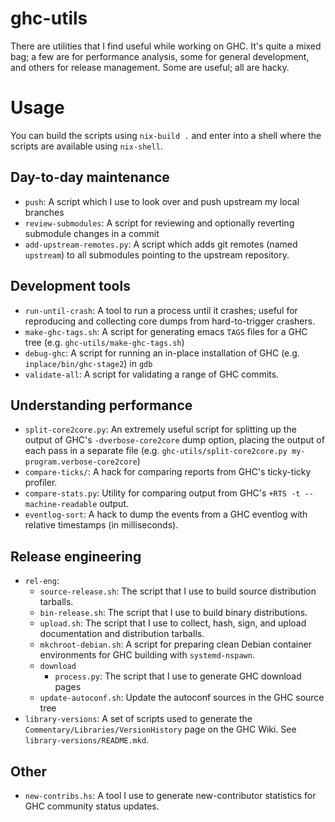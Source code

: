 # ghc-utils
There are utilities that I find useful while working on GHC. It's quite a mixed
bag; a few are for performance analysis, some for general development, and
others for release management. Some are useful; all are hacky.

# Usage

You can build the scripts using `nix-build .` and enter into a shell where
the scripts are available using `nix-shell`.

## Day-to-day maintenance

 * `push`: A script which I use to look over and push upstream my local branches
 * `review-submodules`: A script for reviewing and optionally reverting
   submodule changes in a commit
 * `add-upstream-remotes.py`: A script which adds git remotes (named `upstream`)
   to all submodules pointing to the upstream repository.

## Development tools

 * `run-until-crash`: A tool to run a process until it crashes; useful for
   reproducing and collecting core dumps from hard-to-trigger crashers.
 * `make-ghc-tags.sh`: A script for generating emacs `TAGS` files for a GHC tree
   (e.g. `ghc-utils/make-ghc-tags.sh`)
 * `debug-ghc`: A script for running an in-place installation of GHC (e.g.
   `inplace/bin/ghc-stage2`) in `gdb`
 * `validate-all`: A script for validating a range of GHC commits.

## Understanding performance

 * `split-core2core.py`: An extremely useful script for splitting up the output
   of GHC's `-dverbose-core2core` dump option, placing the output of each pass
   in a separate file (e.g. `ghc-utils/split-core2core.py
   my-program.verbose-core2core`)
 * `compare-ticks/`: A hack for comparing reports from GHC's ticky-ticky
   profiler.
 * `compare-stats.py`: Utility for comparing output from GHC's `+RTS -t
   --machine-readable` output.
 * `eventlog-sort`: A hack to dump the events from a GHC eventlog with relative
   timestamps (in milliseconds).


## Release engineering

 * `rel-eng`:
   * `source-release.sh`: The script that I use to build source distribution
     tarballs.
   * `bin-release.sh`: The script that I use to build binary distributions.
   * `upload.sh`: The script that I use to collect, hash, sign, and upload
     documentation and distribution tarballs.
   * `mkchroot-debian.sh`: A script for preparing clean Debian container
     environments for GHC building with `systemd-nspawn`.
   * `download`
     * `process.py`: The script that I use to generate GHC download pages
   * `update-autoconf.sh`: Update the autoconf sources in the GHC source tree
 * `library-versions`: A set of scripts used to generate the
   `Commentary/Libraries/VersionHistory` page on the GHC Wiki. See
   `library-versions/README.mkd`.

## Other

 * `new-contribs.hs`: A tool I use to generate new-contributor statistics for
   GHC community status updates.
